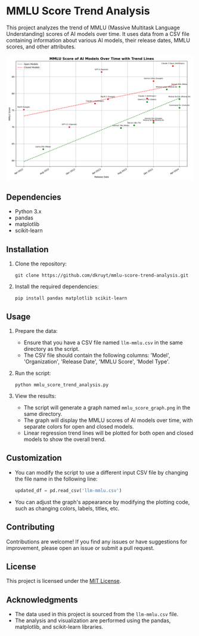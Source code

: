 # MMLU Score Trend Analysis

This project analyzes the trend of MMLU (Massive Multitask Language Understanding) scores of AI models over time. It uses data from a CSV file containing information about various AI models, their release dates, MMLU scores, and other attributes.

![plot](mmlu_score_graph.png?raw=true "mmlu score")

## Dependencies

- Python 3.x
- pandas
- matplotlib
- scikit-learn

## Installation

1. Clone the repository:
   ```
   git clone https://github.com/dkruyt/mmlu-score-trend-analysis.git
   ```

2. Install the required dependencies:
   ```
   pip install pandas matplotlib scikit-learn
   ```

## Usage

1. Prepare the data:
   - Ensure that you have a CSV file named `llm-mmlu.csv` in the same directory as the script.
   - The CSV file should contain the following columns: 'Model', 'Organization', 'Release Date', 'MMLU Score', 'Model Type'.

2. Run the script:
   ```
   python mmlu_score_trend_analysis.py
   ```

3. View the results:
   - The script will generate a graph named `mmlu_score_graph.png` in the same directory.
   - The graph will display the MMLU scores of AI models over time, with separate colors for open and closed models.
   - Linear regression trend lines will be plotted for both open and closed models to show the overall trend.

## Customization

- You can modify the script to use a different input CSV file by changing the file name in the following line:
  ```python
  updated_df = pd.read_csv('llm-mmlu.csv')
  ```

- You can adjust the graph's appearance by modifying the plotting code, such as changing colors, labels, titles, etc.

## Contributing

Contributions are welcome! If you find any issues or have suggestions for improvement, please open an issue or submit a pull request.

## License

This project is licensed under the [MIT License](LICENSE).

## Acknowledgments

- The data used in this project is sourced from the `llm-mmlu.csv` file.
- The analysis and visualization are performed using the pandas, matplotlib, and scikit-learn libraries.